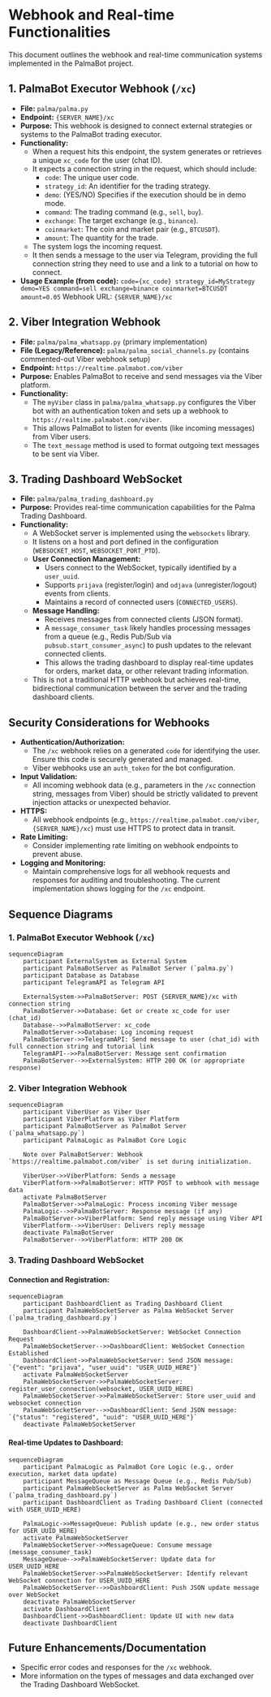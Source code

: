 # Webhook and Real-time Functionalities

This document outlines the webhook and real-time communication systems implemented in the PalmaBot project.

## 1. PalmaBot Executor Webhook (`/xc`)

-   **File:** `palma/palma.py`
-   **Endpoint:** `{SERVER_NAME}/xc`
-   **Purpose:** This webhook is designed to connect external strategies or systems to the PalmaBot trading executor.
-   **Functionality:**
    -   When a request hits this endpoint, the system generates or retrieves a unique `xc_code` for the user (chat ID).
    -   It expects a connection string in the request, which should include:
        -   `code`: The unique user code.
        -   `strategy_id`: An identifier for the trading strategy.
        -   `demo`: (YES/NO) Specifies if the execution should be in demo mode.
        -   `command`: The trading command (e.g., `sell`, `buy`).
        -   `exchange`: The target exchange (e.g., `binance`).
        -   `coinmarket`: The coin and market pair (e.g., `BTCUSDT`).
        -   `amount`: The quantity for the trade.
    -   The system logs the incoming request.
    -   It then sends a message to the user via Telegram, providing the full connection string they need to use and a link to a tutorial on how to connect.
-   **Usage Example (from code):**
    `code={xc_code} strategy_id=MyStrategy demo=YES command=sell exchange=binance coinmarket=BTCUSDT amount=0.05`
    Webhook URL: `{SERVER_NAME}/xc`

## 2. Viber Integration Webhook

-   **File:** `palma/palma_whatsapp.py` (primary implementation)
-   **File (Legacy/Reference):** `palma/palma_social_channels.py` (contains commented-out Viber webhook setup)
-   **Endpoint:** `https://realtime.palmabot.com/viber`
-   **Purpose:** Enables PalmaBot to receive and send messages via the Viber platform.
-   **Functionality:**
    -   The `myViber` class in `palma/palma_whatsapp.py` configures the Viber bot with an authentication token and sets up a webhook to `https://realtime.palmabot.com/viber`.
    -   This allows PalmaBot to listen for events (like incoming messages) from Viber users.
    -   The `text_message` method is used to format outgoing text messages to be sent via Viber.

## 3. Trading Dashboard WebSocket

-   **File:** `palma/palma_trading_dashboard.py`
-   **Purpose:** Provides real-time communication capabilities for the Palma Trading Dashboard.
-   **Functionality:**
    -   A WebSocket server is implemented using the `websockets` library.
    -   It listens on a host and port defined in the configuration (`WEBSOCKET_HOST`, `WEBSOCKET_PORT_PTD`).
    -   **User Connection Management:**
        -   Users connect to the WebSocket, typically identified by a `user_uuid`.
        -   Supports `prijava` (register/login) and `odjava` (unregister/logout) events from clients.
        -   Maintains a record of connected users (`CONNECTED_USERS`).
    -   **Message Handling:**
        -   Receives messages from connected clients (JSON format).
        -   A `message_consumer_task` likely handles processing messages from a queue (e.g., Redis Pub/Sub via `pubsub.start_consumer_async`) to push updates to the relevant connected clients.
        -   This allows the trading dashboard to display real-time updates for orders, market data, or other relevant trading information.
    -   This is not a traditional HTTP webhook but achieves real-time, bidirectional communication between the server and the trading dashboard clients.

## Security Considerations for Webhooks

-   **Authentication/Authorization:**
    -   The `/xc` webhook relies on a generated `code` for identifying the user. Ensure this code is securely generated and managed.
    -   Viber webhooks use an `auth_token` for the bot configuration.
-   **Input Validation:**
    -   All incoming webhook data (e.g., parameters in the `/xc` connection string, messages from Viber) should be strictly validated to prevent injection attacks or unexpected behavior.
-   **HTTPS:**
    -   All webhook endpoints (e.g., `https://realtime.palmabot.com/viber`, `{SERVER_NAME}/xc`) must use HTTPS to protect data in transit.
-   **Rate Limiting:**
    -   Consider implementing rate limiting on webhook endpoints to prevent abuse.
-   **Logging and Monitoring:**
    -   Maintain comprehensive logs for all webhook requests and responses for auditing and troubleshooting. The current implementation shows logging for the `/xc` endpoint.

## Sequence Diagrams

### 1. PalmaBot Executor Webhook (`/xc`)

```mermaid
sequenceDiagram
    participant ExternalSystem as External System
    participant PalmaBotServer as PalmaBot Server (`palma.py`)
    participant Database as Database
    participant TelegramAPI as Telegram API

    ExternalSystem->>PalmaBotServer: POST {SERVER_NAME}/xc with connection string
    PalmaBotServer->>Database: Get or create xc_code for user (chat_id)
    Database-->>PalmaBotServer: xc_code
    PalmaBotServer->>Database: Log incoming request
    PalmaBotServer->>TelegramAPI: Send message to user (chat_id) with full connection string and tutorial link
    TelegramAPI-->>PalmaBotServer: Message sent confirmation
    PalmaBotServer-->>ExternalSystem: HTTP 200 OK (or appropriate response)
```

### 2. Viber Integration Webhook

```mermaid
sequenceDiagram
    participant ViberUser as Viber User
    participant ViberPlatform as Viber Platform
    participant PalmaBotServer as PalmaBot Server (`palma_whatsapp.py`)
    participant PalmaLogic as PalmaBot Core Logic

    Note over PalmaBotServer: Webhook `https://realtime.palmabot.com/viber` is set during initialization.

    ViberUser->>ViberPlatform: Sends a message
    ViberPlatform->>PalmaBotServer: HTTP POST to webhook with message data
    activate PalmaBotServer
    PalmaBotServer->>PalmaLogic: Process incoming Viber message
    PalmaLogic-->>PalmaBotServer: Response message (if any)
    PalmaBotServer->>ViberPlatform: Send reply message using Viber API
    ViberPlatform-->>ViberUser: Delivers reply message
    deactivate PalmaBotServer
    PalmaBotServer-->>ViberPlatform: HTTP 200 OK
```

### 3. Trading Dashboard WebSocket

#### Connection and Registration:
```mermaid
sequenceDiagram
    participant DashboardClient as Trading Dashboard Client
    participant PalmaWebSocketServer as Palma WebSocket Server (`palma_trading_dashboard.py`)

    DashboardClient->>PalmaWebSocketServer: WebSocket Connection Request
    PalmaWebSocketServer-->>DashboardClient: WebSocket Connection Established
    DashboardClient->>PalmaWebSocketServer: Send JSON message: `{"event": "prijava", "user_uuid": "USER_UUID_HERE"}`
    activate PalmaWebSocketServer
    PalmaWebSocketServer->>PalmaWebSocketServer: register_user_connection(websocket, USER_UUID_HERE)
    PalmaWebSocketServer->>PalmaWebSocketServer: Store user_uuid and websocket connection
    PalmaWebSocketServer-->>DashboardClient: Send JSON message: `{"status": "registered", "uuid": "USER_UUID_HERE"}`
    deactivate PalmaWebSocketServer
```

#### Real-time Updates to Dashboard:
```mermaid
sequenceDiagram
    participant PalmaLogic as PalmaBot Core Logic (e.g., order execution, market data update)
    participant MessageQueue as Message Queue (e.g., Redis Pub/Sub)
    participant PalmaWebSocketServer as Palma WebSocket Server (`palma_trading_dashboard.py`)
    participant DashboardClient as Trading Dashboard Client (connected with USER_UUID_HERE)

    PalmaLogic->>MessageQueue: Publish update (e.g., new order status for USER_UUID_HERE)
    activate PalmaWebSocketServer
    PalmaWebSocketServer->>MessageQueue: Consume message (message_consumer_task)
    MessageQueue-->>PalmaWebSocketServer: Update data for USER_UUID_HERE
    PalmaWebSocketServer->>PalmaWebSocketServer: Identify relevant WebSocket connection for USER_UUID_HERE
    PalmaWebSocketServer-->>DashboardClient: Push JSON update message over WebSocket
    deactivate PalmaWebSocketServer
    activate DashboardClient
    DashboardClient->>DashboardClient: Update UI with new data
    deactivate DashboardClient
```

## Future Enhancements/Documentation

-   Specific error codes and responses for the `/xc` webhook.
-   More information on the types of messages and data exchanged over the Trading Dashboard WebSocket.
